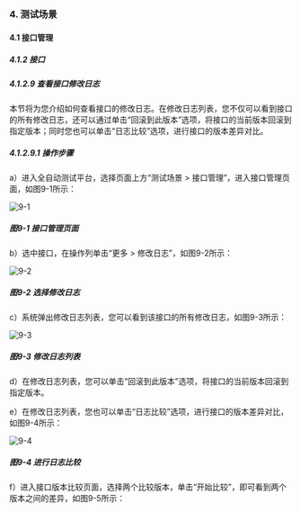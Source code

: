 ### 4. 测试场景

#### 4.1 接口管理

##### 4.1.2 接口

##### 4.1.2.9 查看接口修改日志

本节将为您介绍如何查看接口的修改日志。在修改日志列表，您不仅可以看到接口的所有修改日志，还可以通过单击“回滚到此版本”选项，将接口的当前版本回滚到指定版本；同时您也可以单击“日志比较”选项，进行接口的版本差异对比。

##### 4.1.2.9.1 操作步骤

a）进入全自动测试平台，选择页面上方“测试场景 > 接口管理”，进入接口管理页面，如图9-1所示：

![9-1](https://www.feisuanyz.com/fstest/cscj/jkgl/jiekou_log_1.png)

##### 图9-1 接口管理页面

b）选中接口，在操作列单击“更多 > 修改日志”，如图9-2所示：

![9-2](https://www.feisuanyz.com/fstest/cscj/jkgl/jiekou_log_2.png)

##### 图9-2 选择修改日志

c）系统弹出修改日志列表，您可以看到该接口的所有修改日志，如图9-3所示：

![9-3](https://www.feisuanyz.com/fstest/cscj/jkgl/jiekou_log_5.png)

##### 图9-3 修改日志列表

d）在修改日志列表，您可以单击“回滚到此版本”选项，将接口的当前版本回滚到指定版本。

e）在修改日志列表，您也可以单击“日志比较”选项，进行接口的版本差异对比，如图9-4所示：

![9-4](https://www.feisuanyz.com/fstest/cscj/jkgl/jiekou_log_3.png)

##### 图9-4 进行日志比较

f）进入接口版本比较页面，选择两个比较版本，单击“开始比较”，即可看到两个版本之间的差异，如图9-5所示：
